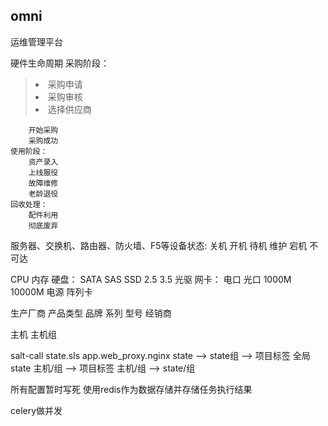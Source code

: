 ## omni ##
运维管理平台

硬件生命周期
    采购阶段：
><li>采购申请</li>
><li>采购审核
><li>选择供应商 </li>
        开始采购
        采购成功
    使用阶段：
        资产录入
        上线服役
        故障维修
        老龄退役
    回收处理：
        配件利用
        彻底废弃

服务器、交换机、路由器、防火墙、F5等设备状态:
    关机
    开机
    待机
    维护
    宕机
    不可达
    

CPU 
内存
硬盘： SATA SAS SSD   2.5 3.5
光驱
网卡： 电口  光口 1000M  10000M
电源
阵列卡


生产厂商  产品类型  品牌  系列  型号
经销商


主机   主机组

salt-call state.sls app.web_proxy.nginx
state  --> state组 --> 项目标签
全局state
主机/组 --> 项目标签
主机/组 --> state/组



所有配置暂时写死
使用redis作为数据存储并存储任务执行结果

celery做并发
